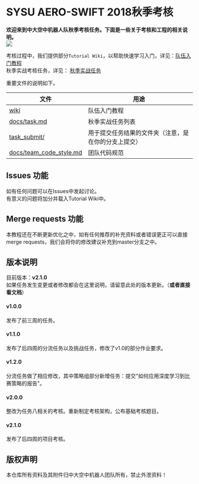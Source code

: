 # SYSU AERO-SWIFT 2018秋季考核

**欢迎来到中大空中机器人队秋季考核任务。下面是一些关于考核和工程的相关说明。**  
![](https://github.com/SYSU-AERO-SWIFT/tutorial_2018/blob/master/logo.jpg)

考核过程中，我们提供部分`Tutorial Wiki`，以帮助快速学习入门，详见：[队伍入门教程](https://github.com/SYSU-AERO-SWIFT/tutorial_2018/wiki)    
秋季实战考核任务，详见： [秋季实战任务](https://github.com/SYSU-AERO-SWIFT/tutorial_2018/blob/master/docs/task.md)  

重要文件的说明如下。  

| 文件               | 用途                         |
| ---------------- | -------------------------- |
| [wiki](https://github.com/SYSU-AERO-SWIFT/tutorial_2018/wiki)     | 队伍入门教程                     |
| [docs/task.md](https://github.com/SYSU-AERO-SWIFT/tutorial_2018/blob/master/docs/task.md)          | 秋季实战任务列表                   |
| [task_submit/](https://github.com/SYSU-AERO-SWIFT/tutorial_2018/tree/master/task_submit)     | 用于提交任务结果的文件夹（注意，是在你的分支上提交）|
| [docs/team_code_style.md](https://github.com/SYSU-AERO-SWIFT/tutorial_2018/blob/master/docs/team_code_style.md)|团队代码规范|

## Issues 功能
如有任何问题可以在Issues中发起讨论。    
有意义的问题将加分并载入Tutorial Wiki中。

## Merge requests 功能
本教程还在不断更新优化之中，如有任何推荐的补充资料或者错误更正可以直接merge requests，我们会将你的修改建议补充到master分支之中。

## 版本说明
目前版本：**v2.1.0**  
如果任务发生变更或者修改都会在这里说明，请留意此处的版本更新。（**或者直接看文档**）

#### v1.0.0 
发布了前三周的任务。

#### v1.1.0
发布了后四周的分流任务以及挑战任务，修改了v1.0的部分作业要求。

#### v1.2.0
分流任务做了相应修改，其中策略组部分新增任务：提交"如何应用深度学习到比赛策略的报告"。

#### v2.0.0 
整改为任务八相关的考核。重新制定考核架构，公布基础考核题目。

#### v2.1.0 
发布了后四周的项目考核。

## 版权声明
本仓库所有资料及其附件归中大空中机器人团队所有，禁止外泄资料！

